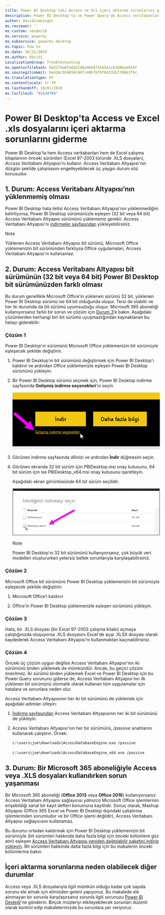 ```yaml
---
title: Power BI Desktop'taki Access ve XLS içeri aktarma sorunlarını giderme
description: Power BI Desktop'ta ve Power Query'de Access veritabanlarını ve .XLS elektronik tablolarını içeri aktarmayla ilgili sorunları giderme
author: davidiseminger
ms.reviewer: ''
ms.custom: seodec18
ms.service: powerbi
ms.subservice: powerbi-desktop
ms.topic: how-to
ms.date: 10/21/2019
ms.author: davidi
LocalizationGroup: Troubleshooting
ms.openlocfilehash: 6d3279a8fa8421dbe466d7d165e1cb3d96ab926f
ms.sourcegitcommit: be424c5b9659c96fc40bfbfbf04332b739063f9c
ms.translationtype: HT
ms.contentlocale: tr-TR
ms.lasthandoff: 10/01/2020
ms.locfileid: "91634769"
---
```

# <a name="troubleshoot-importing-access-and-excel-xls-files-in-power-bi-desktop"></a>Power BI Desktop'ta Access ve Excel .xls dosyalarını içeri aktarma sorunlarını giderme

Power BI Desktop'ta hem Access veritabanları hem de Excel çalışma kitaplarının önceki sürümleri (Excel 97-2003 türünde .XLS dosyaları), *Access Veritabanı Altyapısı*'nı kullanır. Access Veritabanı Altyapısı'nın düzgün şekilde çalışmasını engelleyebilecek üç yaygın durum söz konusudur.

## <a name="situation-1-no-access-database-engine-is-installed"></a>1\. Durum: Access Veritabanı Altyapısı’nın yüklenmemiş olması

Power BI Desktop hata iletisi Access Veritabanı Altyapısı'nın yüklenmediğini belirtiyorsa, Power BI Desktop sürümünüzle eşleşen (32 bit veya 64 bit) Access Veritabanı Altyapısı sürümünü yüklemeniz gerekir. Access Veritabanı Altyapısı'nı [indirmeler sayfasından](https://www.microsoft.com/download/details.aspx?id=13255) yükleyebilirsiniz.

>[!NOTE]
>Yüklenen Access Veritabanı Altyapısı bit sürümü, Microsoft Office yüklemenizin bit sürümünden farklıysa Office uygulamaları, Access Veritabanı Altyapısı'nı kullanamaz.

## <a name="situation-2-the-access-database-engine-bit-version-32-bit-or-64-bit-is-different-from-your-power-bi-desktop-bit-version"></a>2\. Durum: Access Veritabanı Altyapısı bit sürümünün (32 bit veya 64 bit) Power BI Desktop bit sürümünüzden farklı olması

Bu durum genellikle Microsoft Office'in yüklenen sürümü 32 bit, yüklenen Power BI Desktop sürümü ise 64 bit olduğunda oluşur. Tersi de olabilir ve her iki durumda da bit sürümü uyumsuzluğu oluşur. Microsoft 365 aboneliği kullanıyorsanız farklı bir sorun ve çözüm için [Durum 3](#situation-3-trouble-using-access-or-xls-files-with-a-microsoft-365-subscription)’e bakın. Aşağıdaki çözümlerden herhangi biri bit sürümü uyuşmazlığından kaynaklanan bu hatayı giderebilir:

### <a name="solution-1"></a>Çözüm 1

Power BI Desktop'ın sürümünü Microsoft Office yüklemenizin bit sürümüyle eşleşecek şekilde değiştirin. 

1. Power BI Desktop'ın bit sürümünü değiştirmek için Power BI Desktop'ı kaldırın ve ardından Office yüklemenizle eşleşen Power BI Desktop sürümünü yükleyin. 

1. Bir Power BI Desktop sürümü seçmek için, Power BI Desktop indirme sayfasında **Gelişmiş indirme seçenekleri**'ni seçin.
   
   ![Power BI Desktop indirme sayfasındaki Gelişmiş indirme seçenekleri](media/desktop-access-database-errors/desktop-access-errors-1.png)
   
1. Görünen indirme sayfasında dilinizi ve ardından **İndir** düğmesini seçin. 
 
1. Görünen ekranda 32 bit sürüm için PBIDesktop.msi onay kutusunu, 64 bit sürüm için ise PBIDesktop_x64.msi onay kutusunu işaretleyin. 

   Aşağıdaki ekran görüntüsünde 64 bit sürüm seçilidir.
   
   ![Power BI Desktop indirme türünü seçin](media/desktop-access-database-errors/desktop-access-errors-2.png)
   
   >[!NOTE]
   >Power BI Desktop'ın 32 bit sürümünü kullanıyorsanız, çok büyük veri modelleri oluştururken yetersiz bellek sorunlarıyla karşılaşabilirsiniz.

### <a name="solution-2"></a>Çözüm 2

Microsoft Office bit sürümünü Power BI Desktop yüklemenizin bit sürümüyle eşleşecek şekilde değiştirin:

1. Microsoft Office’i kaldırın

2. Office’in Power BI Desktop yüklemenizle eşleşen sürümünü yükleyin.

### <a name="solution-3"></a>Çözüm 3

Hata, bir .XLS dosyası (bir Excel 97-2003 çalışma kitabı) açmaya çalıştığınızda oluşuyorsa .XLS dosyasını Excel'de açıp .XLSX dosyası olarak kaydederek Access Veritabanı Altyapısı'nı kullanmaktan kaçınabilirsiniz.

### <a name="solution-4"></a>Çözüm 4

Önceki üç çözüm uygun değilse Access Veritabanı Altyapısı'nın iki sürümünü birden yüklemek de mümkündür. Ancak, bu geçici çözüm önerilmez. İki sürümü birden yüklemek Excel ve Power BI Desktop için bu Power Query sorununu giderse de, Access Veritabanı Altyapısı'nın ilk yüklenen bit sürümünü otomatik olarak kullanan tüm uygulamalar için hatalara ve sorunlara neden olur. 

Access Veritabanı Altyapısının her iki bit sürümünü de yüklemek için aşağıdaki adımları izleyin:

1. [İndirme sayfasından](https://www.microsoft.com/download/details.aspx?id=13255) Access Veritabanı Altyapısının her iki bit sürümünü de yükleyin. 

1. Access Veritabanı Altyapısı'nın her bir sürümünü, */passive* anahtarını kullanarak çalıştırın. Örnek:

   ```console
   c:\users\joe\downloads\AccessDatabaseEngine.exe /passive

   c:\users\joe\downloads\AccessDatabaseEngine_x64.exe /passive
   ```

## <a name="situation-3-trouble-using-access-or-xls-files-with-a-microsoft-365-subscription"></a>3\. Durum: Bir Microsoft 365 aboneliğiyle Access veya .XLS dosyaları kullanılırken sorun yaşanması

Bir Microsoft 365 aboneliği (**Office 2013** veya **Office 2016**) kullanıyorsanız Access Veritabanı Altyapısı sağlayıcısı *yalnızca* Microsoft Office işlemlerinin erişebildiği sanal bir kayıt defteri konumuna kayıtlıdır. Sonuç olarak, Mashup Altyapısı (Office 365 Excel ve Power BI Desktop dışındaki çalıştırma işlemlerinden sorumludur ve bir Office işlemi değildir), Access Veritabanı Altyapısı sağlayıcısını kullanamaz.

Bu durumu ortadan kaldırmak için Power BI Desktop yüklemenizin bit sürümüyle (bit sürümleri hakkında daha fazla bilgi için önceki bölümlere göz atın) eşleşen [Access Veritabanı Altyapısı yeniden dağıtılabilir paketini indirip yükleyin](https://www.microsoft.com/download/details.aspx?id=13255). Bit sürümleri hakkında daha fazla bilgi için bu makalenin önceki bölümlerine bakın.

## <a name="other-situations-that-can-cause-import-issues"></a>İçeri aktarma sorunlarına neden olabilecek diğer durumlar

Access veya .XLS dosyalarıyla ilgili mümkün olduğu kadar çok sayıda sorunu ele almak için elimizden geleni yapıyoruz. Bu makalede ele alınmayan bir sorunla karşılaşırsanız sorunla ilgili sorunuzu [Power BI Desteği](https://powerbi.microsoft.com/support/)'ne gönderin. Birçok müşteriyi etkileyebilecek sorunları düzenli olarak kontrol edip makalelerimizde bu sorunlara yer veriyoruz.

